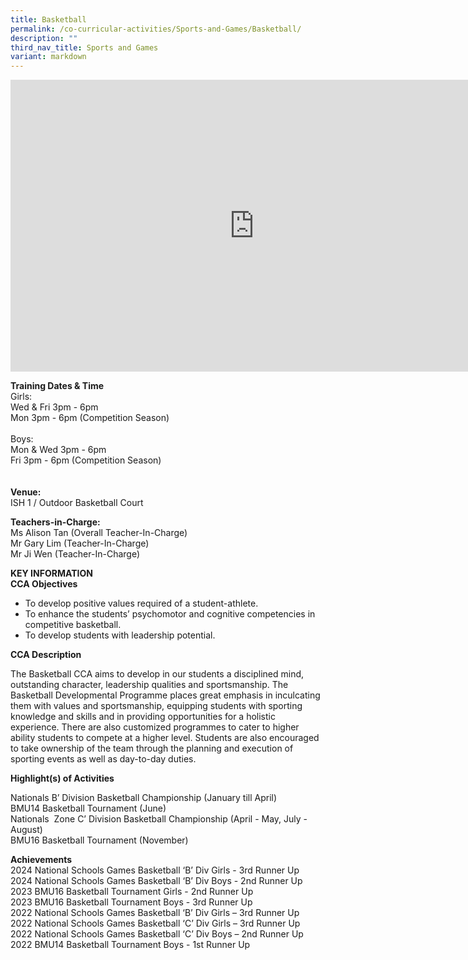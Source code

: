 ```yaml
---
title: Basketball
permalink: /co-curricular-activities/Sports-and-Games/Basketball/
description: ""
third_nav_title: Sports and Games
variant: markdown
---
```

<iframe allowfullscreen="true" height="467" width="780" frameborder="0" src="https://docs.google.com/presentation/d/e/2PACX-1vSUwGROkaXsJTV9l_91EggG8cHcIVZEQovzRE0x6dhC1luVxdSUB7E7HRlhIhAWN65w3zuvgkLObeSX/embed?start=true&amp;loop=true&amp;delayms=5000"></iframe>

**Training Dates &amp; Time**<br>
Girls: <br>Wed &amp; Fri 3pm - 6pm<br>
Mon  3pm - 6pm (Competition Season)<br><br>
Boys: <br>Mon &amp; Wed 3pm - 6pm <br>
Fri  3pm - 6pm (Competition Season)<br><br>
<br>
**Venue:**<br>ISH 1 / Outdoor Basketball Court

**Teachers-in-Charge:**<br>
Ms Alison Tan (Overall Teacher-In-Charge)<br>
Mr Gary Lim (Teacher-In-Charge)<br>
Mr Ji Wen (Teacher-In-Charge)
		
		
**KEY INFORMATION**<br>
**CCA Objectives**

* To develop positive values required of a student-athlete.<br>
* To enhance the students’ psychomotor and cognitive competencies in competitive basketball.<br>
* To develop students with leadership potential.<br>

**CCA Description**

The Basketball CCA aims to develop in our students a disciplined mind, outstanding character, leadership qualities and sportsmanship. The Basketball Developmental Programme places great emphasis in inculcating them with values and sportsmanship, equipping students with sporting knowledge and skills and in providing opportunities for a holistic experience. There are also customized programmes to cater to higher ability students to compete at a higher level. Students are also encouraged to take ownership of the team through the planning and execution of sporting events as well as day-to-day duties.

**Highlight(s) of Activities**

Nationals B’ Division Basketball Championship (January till April) <br>
BMU14 Basketball Tournament (June)  <br>
Nationals&nbsp; Zone C’ Division Basketball Championship (April - May, July - August)<br>
BMU16 Basketball Tournament (November)<br>


**Achievements**<br>
2024 National Schools Games Basketball ‘B’ Div Girls - 3rd Runner Up<br>
2024 National Schools Games Basketball ‘B’ Div Boys - 2nd Runner Up<br>
2023 BMU16 Basketball Tournament Girls - 2nd Runner Up <br>
2023 BMU16 Basketball Tournament Boys - 3rd Runner Up <br>
2022 National Schools Games Basketball ‘B’ Div Girls – 3rd Runner Up <br>
2022 National Schools Games Basketball ‘C’ Div Girls – 3rd Runner Up <br>
2022 National Schools Games Basketball ‘C’ Div Boys – 2nd Runner Up<br>
2022 BMU14 Basketball Tournament Boys - 1st Runner Up<br>